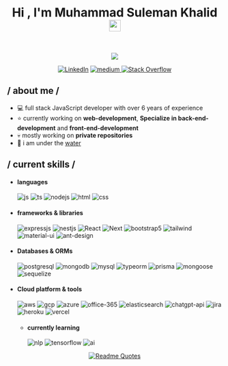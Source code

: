 <h1 align="center">Hi , I'm Muhammad Suleman Khalid <img src="https://media.giphy.com/media/hvRJCLFzcasrR4ia7z/giphy.gif" width="27"></h1>
<!-- <img src="https://gpvc.arturio.dev/ahmadaslam1999" alt="Profile views" align='right'/> -->
&nbsp<p align="center">
  <a href="https://github.com/DenverCoder1/readme-typing-svg"><img src="https://readme-typing-svg.herokuapp.com?font=Time+New+Roman&color=%23C8BE25&size=20&center=true&vCenter=true&width=600&height=100&lines=JavaScript+Engineer;Full-Stack+Web+Developer;Cloud+Engineer"></a>
</p>
    <div align=center>
        <a href="https://www.linkedin.com/in/suleman-khalid-b19808164/"><img src="https://img.shields.io/badge/Linkedin-0077b5?style=flat&logo=linkedin" alt="LinkedIn" /></a>
        <a href="https://medium.com/@sulemankhalid128"><img src="https://img.shields.io/badge/Medium-12100E?style=for-the-badge&logo=medium&logoColor=white" alt="medium" />
</a>
        <a href="https://stackoverflow.com/users/12416440/suleman-khalid"><img src="https://img.shields.io/badge/Stack Overflow-f48024?style=flat&logo=stackoverflow&logoColor=white" alt="Stack Overflow"/></a>
    </div>
    
<h2> / about me / </h2>
  
- :computer:  full stack JavaScript developer with over 6 years of experience 
- ⭐ currently working on **web-development**, **Specialize in back-end-development** and **front-end-development**
- 💀 mostly working on **private repositories**
- :ocean: i am under the [water](https://www.youtube.com/watch?v=Bu8bH2P37kY)


<h2> / current skills / </h2>
  
- <h4> languages </h4>
  <img src = "https://img.shields.io/badge/JavaScript-323330?style=for-the-badge&logo=javascript&logoColor=F7DF1E" alt = "js" />
  <img src = "https://img.shields.io/badge/TypeScript-007ACC?style=for-the-badge&logo=typescript&logoColor=white" alt = "ts" />
  <img src="https://img.shields.io/badge/Node.js-339933?style=for-the-badge&logo=nodedotjs&logoColor=white" alt="nodejs" />
  <img src = "https://img.shields.io/badge/HTML5-E34F26?style=for-the-badge&logo=html5&logoColor=white" alt = "html" />
  <img src = "https://img.shields.io/badge/CSS3-1572B6?style=for-the-badge&logo=css3&logoColor=white" alt = "css" />

- <h4> frameworks & libraries </h4>
  <img src = "https://img.shields.io/badge/express.js-%23404d59.svg?style=for-the-badge&logo=express&logoColor=%2361DAFB" alt = "expressjs" />
  <img src="https://img.shields.io/badge/NestJS-E0234E?style=for-the-badge&logo=nestjs&logoColor=white" alt="nestjs" />
  <img alt="React" src="https://img.shields.io/badge/React-20232A?style=for-the-badge&logo=react&logoColor=61DAFB">
  <img src = "https://img.shields.io/badge/Next-black?style=for-the-badge&logo=next.js&logoColor=white" alt = "Next" />
  <img src = "https://img.shields.io/badge/bootstrap-%23563D7C.svg?style=for-the-badge&logo=bootstrap&logoColor=white" alt = "bootstrap5" />
  <img src = "https://img.shields.io/badge/tailwindcss-%2338B2AC.svg?style=for-the-badge&logo=tailwind-css&logoColor=white" alt = "tailwind" />
  <img src="https://img.shields.io/badge/Material--UI-0081CB?style=for-the-badge&logo=mui&logoColor=white" alt="material-ui" />
  <img src="https://img.shields.io/badge/Ant_Design-0170FE?style=for-the-badge&logo=ant-design&logoColor=white" alt="ant-design" />


  
- <h4> Databases & ORMs </h4>
  <img src="https://img.shields.io/badge/PostgreSQL-316192?style=for-the-badge&logo=postgresql&logoColor=white" alt="postgresql" />
  <img src="https://img.shields.io/badge/MongoDB-47A248?style=for-the-badge&logo=mongodb&logoColor=white" alt="mongodb" />
  <img src="https://img.shields.io/badge/MySQL-4479A1?style=for-the-badge&logo=mysql&logoColor=white" alt="mysql" />
  <img src="https://img.shields.io/badge/TypeORM-FF5733?style=for-the-badge&logo=typeorm&logoColor=white" alt="typeorm" />
  <img src="https://img.shields.io/badge/Prisma-2D3748?style=for-the-badge&logo=prisma&logoColor=white" alt="prisma" />
  <img src="https://img.shields.io/badge/Mongoose-880000?style=for-the-badge&logo=mongoose&logoColor=white" alt="mongoose" />
  <img src="https://img.shields.io/badge/Sequelize-52B0E7?style=for-the-badge&logo=sequelize&logoColor=white" alt="sequelize" />
  
  
- <h4> Cloud platform & tools </h4>
  <img src="https://img.shields.io/badge/Amazon_AWS-232F3E?style=for-the-badge&logo=amazon-aws&logoColor=white" alt="aws" />
  <img src="https://img.shields.io/badge/Google_Cloud-4285F4?style=for-the-badge&logo=google-cloud&logoColor=white" alt="gcp" />
  <img src="https://img.shields.io/badge/Microsoft_Azure-0078D4?style=for-the-badge&logo=microsoft-azure&logoColor=white" alt="azure" />
  <img src="https://img.shields.io/badge/Office_365-D83B01?style=for-the-badge&logo=microsoft-office&logoColor=white" alt="office-365" />
  <img src="https://img.shields.io/badge/Elasticsearch-005571?style=for-the-badge&logo=elasticsearch&logoColor=white" alt="elasticsearch" />
  <img src="https://img.shields.io/badge/ChatGPT_API-00A67E?style=for-the-badge&logo=openai&logoColor=white" alt="chatgpt-api" />
  <img src="https://img.shields.io/badge/Jira-0052CC?style=for-the-badge&logo=jira&logoColor=white" alt="jira" />
  <img src="https://img.shields.io/badge/Heroku-430098?style=for-the-badge&logo=heroku&logoColor=white" alt="heroku" />
  <img src="https://img.shields.io/badge/Vercel-000000?style=for-the-badge&logo=vercel&logoColor=white" alt="vercel" />

  - <h4> currently learning </h5>
    <img src="https://img.shields.io/badge/NLP-FF6F00?style=for-the-badge&logo=google&logoColor=white" alt="nlp" />
    <img src="https://img.shields.io/badge/TensorFlow-FF6F00?style=for-the-badge&logo=tensorflow&logoColor=white" alt="tensorflow" />
    <img src="https://img.shields.io/badge/AI-00A67E?style=for-the-badge&logo=artificial-intelligence&logoColor=white" alt="ai" />
    
<div align=center>
  
[![Readme Quotes](https://quotes-github-readme.vercel.app/api?type=horizontal&theme=dark)](https://github.com/piyushsuthar/github-readme-quotes)
</div>
